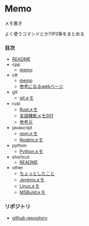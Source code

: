 ﻿# Memo
メモ書き

よく使うコマンドとかTIPS等をまとめる


### 目次
- [README](./README.md)
- cpp
  - [memo](./cpp/memo.md)
- c#
  - [memo](./csharp/memo.md)
  - [参考になるwebページ](./csharp/参考になるwebページ.md)
- git
  - [gitメモ](./git/memo.md)
- rust
  - [Rustメモ](./rust/Rustメモ.md)
  - [言語機能メモ001](./rust/言語機能メモ001.md)
  - [参考元](./rust/参考元.md)
- javascript
  - [npmメモ](./javascript/npmメモ.md)
  - [Nodejsメモ](./javascript/Nodejsメモ.md)
- python
  - [Pythonメモ](./python/Pythonメモ.md)
- shortcut
  - [README](./shortcut/README.md)
- other
  - [ちょっとしたこと](./other/ちょっとしたこと.md)
  - [Jenkinsメモ](./other/Jenkinsメモ.md)
  - [Linuxメモ](./other/Linuxメモ.md)
  - [MSBuildメモ](./other/MSBuildメモ.md)


### リポジトリ
- [github repository](https://github.com/squallcloud/Memo)